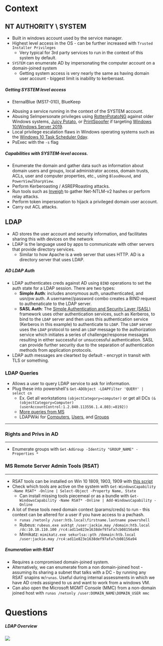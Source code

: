# Context

## NT AUTHORITY \ SYSTEM
* Built in windows account used by the service manager.
* Highest level access in the OS - can be further increased with `Trusted Installer Privileges`
	* Very typical for 3rd party services to run in the context of this system by default.
* `SYSTEM` can enumerate AD by impersonating the computer account on a domain-joined system
	* Getting system access is very nearly the same as having domain user account - biggest limit is inability to kerberoast.


##### Getting SYSTEM level access
* EternalBlue (MS17-010), BlueKeep
-   Abusing a service running in the context of the SYSTEM account.
-   Abusing SeImpersonate privileges using [RottenPotatoNG](https://github.com/breenmachine/RottenPotatoNG) against older Windows systems, [Juicy Potato](https://github.com/ohpe/juicy-potato), or [PrintSpoofer](https://github.com/itm4n/PrintSpoofer) if targeting [Windows 10/Windows Server 2019](https://itm4n.github.io/printspoofer-abusing-impersonate-privileges/).
-   Local privilege escalation flaws in Windows operating systems such as the [Windows 10 Task Scheduler 0day](https://blog.0patch.com/2019/06/another-task-scheduler-0day-another.html).
-   PsExec with the `-s` flag

##### Capabilities with SYSTEM-level access.
-   Enumerate the domain and gather data such as information about domain users and groups, local administrator access, domain trusts, ACLs, user and computer properties, etc., using `BloodHound`, and `PowerView`/`SharpView`.
-   Perform Kerberoasting / ASREPRoasting attacks.
-   Run tools such as [Inveigh](https://github.com/Kevin-Robertson/Inveigh) to gather Net-NTLM-v2 hashes or perform relay attacks.
-   Perform token impersonation to hijack a privileged domain user account.
-   Carry out ACL attacks.


##  LDAP
* AD stores the user account and security information, and facilitates sharing this with devices on the network
* LDAP is the language used by apps to communicate with other servers that provide directory services.
	* Similar to how Apache is a web server that uses HTTP. AD is a directory server that uses LDAP.

##### AD LDAP Auth

* LDAP authenticates creds against AD using `BIND` operations to set the auth state for a LDAP session. There are two types:
	* **Simple Auth**: includes anonymous auth, unauthenticated, and usn/pw auth. A username//password combo creates a BIND request to authenaticate to the LDAP server.
	* **SASL Auth**: The [Simple Authentication and Security Layer (SASL)](https://en.wikipedia.org/wiki/Simple_Authentication_and_Security_Layer) framework uses other authentication services, such as Kerberos, to bind to the `LDAP` server and then uses this authentication service (Kerberos in this example) to authenticate to `LDAP`. The `LDAP` server uses the `LDAP` protocol to send an `LDAP` message to the authorization service which initiates a series of challenge/response messages resulting in either successful or unsuccessful authentication. SASL can provide further security due to the separation of authentication methods from application protocols.
* LDAP auth messages are cleartext by default - encrypt in transit with TLS or something.

### LDAP Queries
* Allows a user to query LDAP service to ask for information.
* Plug these into powershell's `Get-ADObject -LDAPFilter 'QUERY' | select cn`
	* Ex. Get all workstations `(objectCategory=computer)` or get all DCs `(&(objectCategory=Computer)(userAccountControl:1.2.840.113556.1.4.803:=8192))`
	* [More queries from MS](https://social.technet.microsoft.com/wiki/contents/articles/5392.active-directory-ldap-syntax-filters.aspx)
	* LDAPWiki for [Computers](https://ldapwiki.com/wiki/Active%20Directory%20Computer%20Related%20LDAP%20Query), [Users](https://ldapwiki.com/wiki/Active%20Directory%20User%20Related%20Searches), and [Groups](https://ldapwiki.com/wiki/Active%20Directory%20Group%20Related%20Searches)

---

### Rights and Privs in AD

---

* Enumerate groups with `Get-AdGroup -Identity "GROUP_NAME" -Properties *`


### MS Remote Server Admin Tools (RSAT)

---

* RSAT tools can be installed on Win 10 1809, 1903, 1909 with [this script](https://gist.github.com/dually8/558fcfa9156f59504ab36615dfc4856a)
* Check which tools are active on the system with `Get-WindowsCapability -Name RSAT* -Online | Select-Object -Property Name, State`
	* Can install missing tools piecemeal or as a bundle with `Get-WindowsCapability -Name RSAT* -Online | Add-WindowsCapability -Online`
* A lot of these tools need domain context (params/creds) to run - this context can be altered for a user if you have access to a pw/hash.
	* `runas /netonly /user:htb.local\firstname.lastname powershell`
	* Rubeus: `rubeus.exe asktgt /user:jackie.may /domain:htb.local /dc:10.10.110.100 /rc4:ad11e823e1638def97afa7cb08156a94`
	* Mimikatz: `mimikatz.exe sekurlsa::pth /domain:htb.local /user:jackie.may /rc4:ad11e823e1638def97afa7cb08156a94`

##### Enumeration with RSAT
* Requires a compromised domain-joined system.
* Alternatively, we can enumerate from a non domain-joined host - assuming its sharing a subnet that talks with a DC - by running any RSAT snapins w/`runas`. Useful during internal assessments in which we have AD creds assigned to us and want to work from a windows VM.
* Can also open the Microsoft MGMT Console (MMC) from a non-domain joined host with `runas /netonly /user:DOMAIN_NAME\DOMAIN_USER mmc`






# Questions

##### LDAP Overview
![](Pasted%20image%2020220116213511.png)